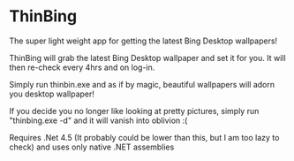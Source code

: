 # ThinBing
The super light weight app for getting the latest Bing Desktop wallpapers!

ThinBing will grab the latest Bing Desktop wallpaper and set it for you. It will then re-check every 4hrs and on log-in.

Simply run thinbin.exe and as if by magic, beautiful wallpapers will adorn you desktop wallpaper!

If you decide you no longer like looking at pretty pictures, simply run "thinbing.exe -d" and it will vanish into oblivion :(

Requires .Net 4.5 (It probably could be lower than this, but I am too lazy to check) and uses only native .NET assemblies
